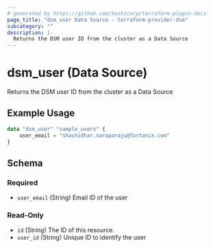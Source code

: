 ```yaml
---
# generated by https://github.com/hashicorp/terraform-plugin-docs
page_title: "dsm_user Data Source - terraform-provider-dsm"
subcategory: ""
description: |-
  Returns the DSM user ID from the cluster as a Data Source
---
```


# dsm_user (Data Source)

Returns the DSM user ID from the cluster as a Data Source

## Example Usage

```terraform
data "dsm_user" "sample_users" {
    user_email = "shashidhar.naraparaju@fortanix.com"
}
```

<!-- schema generated by tfplugindocs -->
## Schema

### Required

- `user_email` (String) Email ID of the user

### Read-Only

- `id` (String) The ID of this resource.
- `user_id` (String) Unique ID to identify the user
